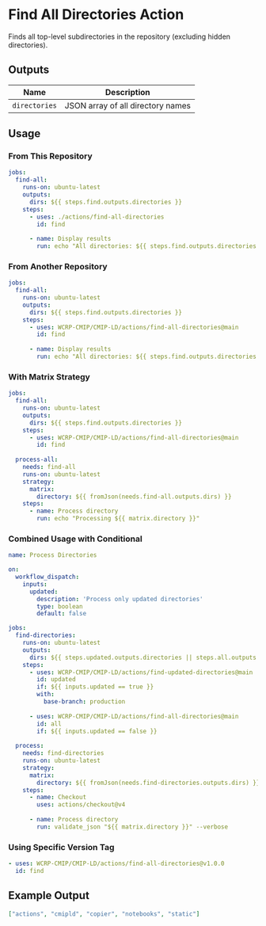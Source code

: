 # Find All Directories Action

Finds all top-level subdirectories in the repository (excluding hidden directories).

## Outputs

| Name | Description |
|------|-------------|
| `directories` | JSON array of all directory names |

## Usage

### From This Repository

```yaml
jobs:
  find-all:
    runs-on: ubuntu-latest
    outputs:
      dirs: ${{ steps.find.outputs.directories }}
    steps:
      - uses: ./actions/find-all-directories
        id: find
      
      - name: Display results
        run: echo "All directories: ${{ steps.find.outputs.directories }}"
```

### From Another Repository

```yaml
jobs:
  find-all:
    runs-on: ubuntu-latest
    outputs:
      dirs: ${{ steps.find.outputs.directories }}
    steps:
      - uses: WCRP-CMIP/CMIP-LD/actions/find-all-directories@main
        id: find
      
      - name: Display results
        run: echo "All directories: ${{ steps.find.outputs.directories }}"
```

### With Matrix Strategy

```yaml
jobs:
  find-all:
    runs-on: ubuntu-latest
    outputs:
      dirs: ${{ steps.find.outputs.directories }}
    steps:
      - uses: WCRP-CMIP/CMIP-LD/actions/find-all-directories@main
        id: find
  
  process-all:
    needs: find-all
    runs-on: ubuntu-latest
    strategy:
      matrix:
        directory: ${{ fromJson(needs.find-all.outputs.dirs) }}
    steps:
      - name: Process directory
        run: echo "Processing ${{ matrix.directory }}"
```

### Combined Usage with Conditional

```yaml
name: Process Directories

on:
  workflow_dispatch:
    inputs:
      updated:
        description: 'Process only updated directories'
        type: boolean
        default: false

jobs:
  find-directories:
    runs-on: ubuntu-latest
    outputs:
      dirs: ${{ steps.updated.outputs.directories || steps.all.outputs.directories }}
    steps:
      - uses: WCRP-CMIP/CMIP-LD/actions/find-updated-directories@main
        id: updated
        if: ${{ inputs.updated == true }}
        with:
          base-branch: production
      
      - uses: WCRP-CMIP/CMIP-LD/actions/find-all-directories@main
        id: all
        if: ${{ inputs.updated == false }}
  
  process:
    needs: find-directories
    runs-on: ubuntu-latest
    strategy:
      matrix:
        directory: ${{ fromJson(needs.find-directories.outputs.dirs) }}
    steps:
      - name: Checkout
        uses: actions/checkout@v4
      
      - name: Process directory
        run: validate_json "${{ matrix.directory }}" --verbose
```

### Using Specific Version Tag

```yaml
- uses: WCRP-CMIP/CMIP-LD/actions/find-all-directories@v1.0.0
  id: find
```

## Example Output

```json
["actions", "cmipld", "copier", "notebooks", "static"]
```
